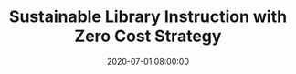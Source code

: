 ---
layout: poster
title: "Sustainable Library Instruction with Zero Cost Strategy"
description: "When I came to the US as an international student, the most difficult part was to understand spoken English. All teachers kindly told me I could ask questions any time, but I had a question every 5 seconds. Of course, I was too embarrassed to say, “What did you just say?” every 5 seconds. I have a son with ADHD, who proudly asks ne “what did you just say?” all the time, but unlike my son, not many people enjoy asking “what did you just say?” all the time.<br/><br/>
So, I wanted to create sustainable online library instruction and a flexible learning space where students can pause, actively engage, and ask questions without being judged for their English language skills or learning disabilities, with a zero-cost strategy.<br/><br/>
This is my attempt to create zero cost online library instruction (my example is RefWorks online workshop) by using Google Course Builder and ShareX. Google Course Builder and ShareX are both free. You will need to install C# compiler and Python in order to use Google Course Builder, but you don’t need any programming experience. And I will explain how to install C# and Python, and share all tips I learned from using the free but sometimes quirky software.
"
date: 2020-07-01 08:00:00
speaker-data: [38]
presenters:
  - {
      name: Yuimi Hlasten,
      bio: "Yuimi Hlasten holds a Master of Library and Information Science from the University of Pittsburgh. She received her Bachelor of Arts degree from Okayama University, Japan. Her interests include educational technology, services to international students, e-resources, and institutional repositories. She loves coffee, chewing gum, and all small sized vertebrates that come with legs.",
  title: "Sustainable Library Instruction with Zero Cost Strategy",
  institution: Denison Library
    }
session-contents:
#  - type: video
#    url: //www.youtube.com/embed/{video-id}
#    title: Intro Video
#  - type: image
#    url: /img/posters/filename.png
#    title: Image Title
#    alt: Alt text
#    text-description: "<ol><li>Thing One</li><li>Thing Two</li></ol>"
supplemental-docs:
#  - type: word
#    url: /handouts/handout.docx
#    title: My great worksheet
#  - type: pdf
#    url: /handouts/my-handout.pdf
#    title: Sample Handout
#  - type: website
#    url: https://example.com/nifty-widget
#    title: Website name
isStaticPost: false
published: true
---